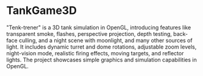 # TankGame3D

"Tenk-trener" is a 3D tank simulation in OpenGL, introducing features like transparent smoke, flashes, perspective projection, depth testing, back-face culling, and a night scene with moonlight, and many other sources of light. It includes dynamic turret and dome rotations, adjustable zoom levels, night-vision mode, realistic firing effects, moving targets, and reflector lights. The project showcases simple graphics and simulation capabilities in OpenGL.
